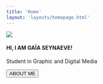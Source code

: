 ```yaml
---
title: 'Home'
layout: 'layouts/homepage.html'
---
```


<div class="banner">
  <img class="mypic" src="/img/gaia.png">
  <div class="rectangle2"></div>
  <div class="paragraaf1">
    <h4>HI, I AM GAÏA SEYNAEVE!</h4>
    <p class="paragraaf2">Student in Graphic and Digital Media</p>
    <form action="about/index.html">
      <input type="submit" value="ABOUT ME" />
    </form>
  </div>
</div>
